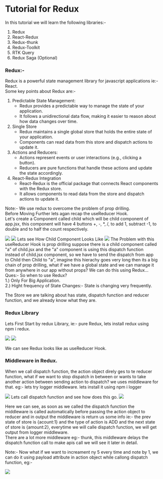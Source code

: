 <h1>Tutorial for Redux</h1>
<p>In this tutorial we will learn the following libraries:-</p>
<ol>
<li>Redux</li>
<li>React-Redux</li>
<li>Redux-thunk</li>
<li>Redux-Toolkit</li>
<li>RTK Query</li>
<li>Redux Saga (Optional) </li>
</ol>

<h3>Redux:-</h3>
<p>Redux is a powerful state management library for javascript applications ie:- React. <br/>Some key points about Redux are:- 

<ol>

  <li>
  Predictable State Management:
   <ul>
    <li>Redux provides a predictable way to manage the state of your application.</li>
    <li>It follows a unidirectional data flow, making it easier to reason about how data changes over time.</li>
   </ul>
  </li>

  <li>
  Single Store
   <ul>
     <li>Redux maintains a single global store that holds the entire state of your application.</li>
     <li>Components can read data from this store and dispatch actions to update it.</li>
    </ul>
  </li>

  <li>
  Actions and Reducers:
   <ul>
     <li>Actions represent events or user interactions (e.g., clicking a button).</li>
     <li>Reducers are pure functions that handle these actions and update the state accordingly.</li>
    </ul>
  </li>
  
  <li>
  React-Redux Integration
   <ul>
     <li>React-Redux is the official package that connects React components with the Redux store.</li>
     <li>It allows components to read data from the store and dispatch actions to update it.</li>
    </ul>
  </li>

</ol>

<p>Note:- We use redux to overcome the problem of prop drilling.<br/> Before Moving Further lets agan recap the useReducer Hook. <br/>Let's create a Component called child which will be child component of app.jsx, this component will have 4 buttons +, -, *, /, to add 1, subtract -1, to double and to half the count respectively.</p>
<img src="reduximg/redux1.png"/>
<img src="reduximg/redux2.png"/>
Lets see How Child Component Looks Like
<img src="reduximg/redux3.png"/>
The Problem with this useReducer Hook is prop drilling suppose there is a child component called "a" of child.jsx and the "a" component is using this dispatch function instead of child.jsx component, so we have to send the dispatch from app to Child then Child to "a", imagine this hierachy goes very long then its a big chain of prop drilling, what if we have a global state and we can manage it from anywhere in our app without props? We can do this using Redux...<br/>
Ques:- So when to use Redux?
<br/>1.) Only For Big Application.
<br/>2.) Hight frequency of State Changes:- State is changing very frequently.
</p>
<p>The Store we are talking about has state, dispatch function and reducer function, and we already know what they are.</p>
<h3>Redux Library</h3>
<p>Lets First Start by redux Library, ie:- pure Redux, lets install redux using npm i redux.</p>
<img src="reduximg/redux4.png"/>
<img src="reduximg/redux5.png"/>
<p>We can see Redux looks like as useReducer Hook.</p>
<h3>Middleware in Redux.</h3>
<p>When we call dispatch function, the action object direly ges to te reducer function, what if we want to stop dispatch in between or wants to take another action between sending action to dispatch? we uses middleware for that. eg:- lets try logger middleware. lets install it using npm i logger</p>
<img src="reduximg/middleware1.png"/>
Lets call dispatch function and see how does this go.
<img src="reduximg/middleware2.png"/>
<p>Here we can see, as soon as we called the dispatch function the middleware is called automatically before passing the action object to reducer and in output the middleware is return us some info ie:- the prev state of store is {acount:1}
and the type of action is ADD and the next state of store is {amount:2}, everytime we will calle dispatch function, we will get output from logger middleware.<br/> There are a lot more middleware eg:- thunk, this middleware delays the dispatch function call to make apis call we will see it later in detail.</p>
<p>Note:- Now what if we want to increament ny 5 every time and note by 1, we can do it using payload attribute in action object while callong dispatch function, eg:-</p>
<img src="reduximg/logger1.png"/>